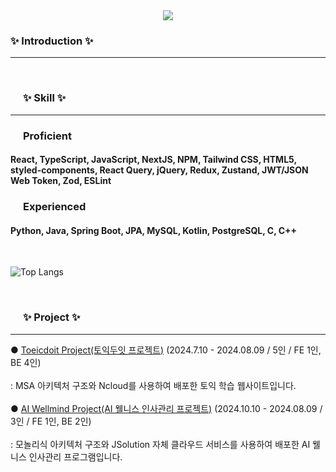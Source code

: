 <div align="center">
<img src="https://capsule-render.vercel.app/api?type=venom&color=gradient&customColorList=0,2,2,5,30&animation=fadeIn&height=100&section=header&text=Hello,%20I%20am%20yuri,%20a%20software%20developer.&fontSize=30&" />
</div>

<!--내용 부분-->
<h3 align="left" >✨ Introduction ✨</h3>
<hr style="border-bottom:0.1 solid gray;"/> 
<br>

<h3 align="left" style="padding: 0 20;">✨ Skill ✨</h3>
<hr style="border-bottom:0.1 solid gray;"/> 
<h3 align="left" style="padding: 0 20;">Proficient</h3>
<h4>React, TypeScript, JavaScript, NextJS, NPM, Tailwind CSS, HTML5, styled-components, React Query, jQuery, Redux, Zustand, JWT/JSON Web Token, Zod, ESLint</h4>
<h3 align="left" style="padding: 0 20;">Experienced</h3>
<h4>Python, Java, Spring Boot, JPA, MySQL, Kotlin, PostgreSQL, C, C++</h4>

<br>

![Top Langs](https://github-readme-stats.vercel.app/api/top-langs/?username=tjrdbfl&theme=radical&layout=compact)

<br>

<h3 align="left" style="padding: 0 20;">✨ Project ✨</h3>
<hr style="border-bottom:0.1 solid gray;"/> 
● <a href="https://github.com/TOEICDOIT">Toeicdoit Project(토익두잇 프로젝트)</a><tr/> 
  (2024.7.10 - 2024.08.09 / 5인 / FE 1인, BE 4인)
<br/><br/>
: MSA 아키텍처 구조와 Ncloud를 사용하여 배포한 토익 학습 웹사이트입니다.
  <br/><br/>
● <a href="https://github.com/JSOLUTION-Attendance-Management">AI Wellmind Project(AI 웰니스 인사관리 프로젝트)</a><tr/> 
  (2024.10.10 - 2024.08.09 / 3인 / FE 1인, BE 2인)
<br/><br/>
: 모놀리식 아키텍처 구조와 JSolution 자체 클라우드 서비스를 사용하여 배포한 AI 웰니스 인사관리 프로그램입니다.


